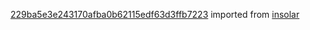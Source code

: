 [229ba5e3e243170afba0b62115edf63d3ffb7223](https://github.com/insolar/insolar/commit/229ba5e3e243170afba0b62115edf63d3ffb7223) imported from [insolar](https://github.com/insolar/insolar)
